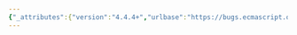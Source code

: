 ```yaml
---
{"_attributes":{"version":"4.4.4+","urlbase":"https://bugs.ecmascript.org/","maintainer":"dherman@mozilla.com"},"bug":{"bug_id":1986,"creation_ts":"2013-09-29 05:26:00 -0700","short_desc":"19.4.1: Wrong constructor Boolean -> Symbol","delta_ts":"2013-10-29 09:45:53 -0700","product":"Draft for 6th Edition","component":"editorial issue","version":"Rev 19: September 27, 2013 Draft","rep_platform":"All","op_sys":"All","bug_status":"RESOLVED","resolution":"FIXED","priority":"Normal","bug_severity":"normal","everconfirmed":true,"reporter":{"uid":"andrebargull","name":"André Bargull"},"assigned_to":{"uid":"allen","name":"Allen Wirfs-Brock"},"long_desc":[{"commentid":5660,"comment_count":0,"who":{"uid":"andrebargull","name":"André Bargull"},"bug_when":"2013-09-29 05:26:35 -0700","thetext":"19.4.1  The Symbol Constructor, first paragraph:\n\n\"Boolean\" -> \"Symbol\""},{"commentid":5698,"comment_count":1,"who":{"uid":"allen","name":"Allen Wirfs-Brock"},"bug_when":"2013-09-30 12:42:11 -0700","thetext":"fixed in rev20 editor's draft"},{"commentid":6110,"comment_count":2,"who":{"uid":"allen","name":"Allen Wirfs-Brock"},"bug_when":"2013-10-29 09:45:53 -0700","thetext":"fixed in rev20 draft, Oct. 28, 2013"}]}}
---
```

